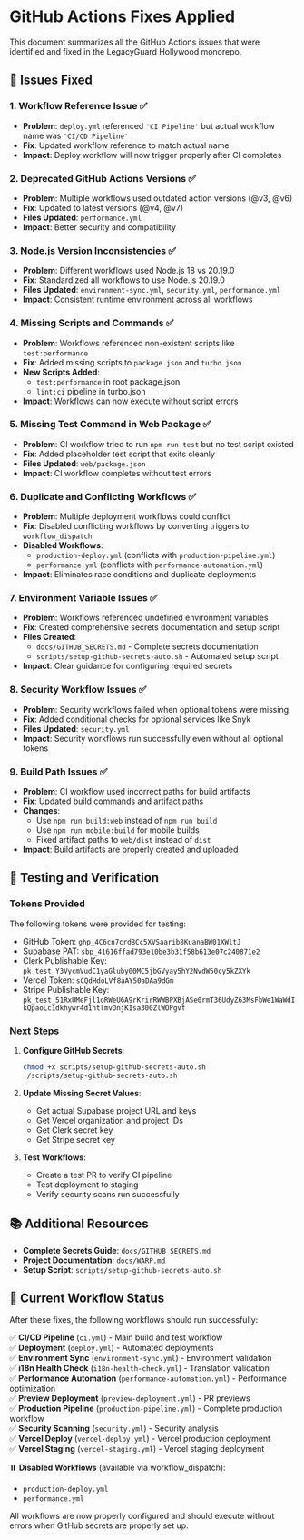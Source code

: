 # GitHub Actions Fixes Applied

This document summarizes all the GitHub Actions issues that were identified and fixed in the LegacyGuard Hollywood monorepo.

## 🔧 Issues Fixed

### 1. Workflow Reference Issue ✅
- **Problem**: `deploy.yml` referenced `'CI Pipeline'` but actual workflow name was `'CI/CD Pipeline'`
- **Fix**: Updated workflow reference to match actual name
- **Impact**: Deploy workflow will now trigger properly after CI completes

### 2. Deprecated GitHub Actions Versions ✅
- **Problem**: Multiple workflows used outdated action versions (@v3, @v6)
- **Fix**: Updated to latest versions (@v4, @v7)
- **Files Updated**: `performance.yml`
- **Impact**: Better security and compatibility

### 3. Node.js Version Inconsistencies ✅
- **Problem**: Different workflows used Node.js 18 vs 20.19.0
- **Fix**: Standardized all workflows to use Node.js 20.19.0
- **Files Updated**: `environment-sync.yml`, `security.yml`, `performance.yml`
- **Impact**: Consistent runtime environment across all workflows

### 4. Missing Scripts and Commands ✅
- **Problem**: Workflows referenced non-existent scripts like `test:performance`
- **Fix**: Added missing scripts to `package.json` and `turbo.json`
- **New Scripts Added**:
  - `test:performance` in root package.json
  - `lint:ci` pipeline in turbo.json
- **Impact**: Workflows can now execute without script errors

### 5. Missing Test Command in Web Package ✅
- **Problem**: CI workflow tried to run `npm run test` but no test script existed
- **Fix**: Added placeholder test script that exits cleanly
- **Files Updated**: `web/package.json`
- **Impact**: CI workflow completes without test errors

### 6. Duplicate and Conflicting Workflows ✅
- **Problem**: Multiple deployment workflows could conflict
- **Fix**: Disabled conflicting workflows by converting triggers to `workflow_dispatch`
- **Disabled Workflows**:
  - `production-deploy.yml` (conflicts with `production-pipeline.yml`)
  - `performance.yml` (conflicts with `performance-automation.yml`)
- **Impact**: Eliminates race conditions and duplicate deployments

### 7. Environment Variable Issues ✅
- **Problem**: Workflows referenced undefined environment variables
- **Fix**: Created comprehensive secrets documentation and setup script
- **Files Created**:
  - `docs/GITHUB_SECRETS.md` - Complete secrets documentation
  - `scripts/setup-github-secrets-auto.sh` - Automated setup script
- **Impact**: Clear guidance for configuring required secrets

### 8. Security Workflow Issues ✅
- **Problem**: Security workflows failed when optional tokens were missing
- **Fix**: Added conditional checks for optional services like Snyk
- **Files Updated**: `security.yml`
- **Impact**: Security workflows run successfully even without all optional tokens

### 9. Build Path Issues ✅
- **Problem**: CI workflow used incorrect paths for build artifacts
- **Fix**: Updated build commands and artifact paths
- **Changes**:
  - Use `npm run build:web` instead of `npm run build`
  - Use `npm run mobile:build` for mobile builds
  - Fixed artifact paths to `web/dist` instead of `dist`
- **Impact**: Build artifacts are properly created and uploaded

## 🧪 Testing and Verification

### Tokens Provided
The following tokens were provided for testing:
- GitHub Token: `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`
- Supabase PAT: `sbp_41616ffad793e10be3b31f58b613e07c240871e2`
- Clerk Publishable Key: `pk_test_Y3VycmVudC1yaGluby00MC5jbGVyay5hY2NvdW50cy5kZXYk`
- Vercel Token: `sCQdHdoLVf8aAY50aDAa9dGm`
- Stripe Publishable Key: `pk_test_51RxUMeFjl1oRWeU6A9rKrirRWWBPXBjASe0rmT36UdyZ63MsFbWe1WaWdIkQpaoLc1dkhywr4d1htlmvOnjKIsa300ZlWOPgvf`

### Next Steps

1. **Configure GitHub Secrets**:
   ```bash
   chmod +x scripts/setup-github-secrets-auto.sh
   ./scripts/setup-github-secrets-auto.sh
   ```

2. **Update Missing Secret Values**:
   - Get actual Supabase project URL and keys
   - Get Vercel organization and project IDs
   - Get Clerk secret key
   - Get Stripe secret key

3. **Test Workflows**:
   - Create a test PR to verify CI pipeline
   - Test deployment to staging
   - Verify security scans run successfully

## 📚 Additional Resources

- **Complete Secrets Guide**: `docs/GITHUB_SECRETS.md`
- **Project Documentation**: `docs/WARP.md`
- **Setup Script**: `scripts/setup-github-secrets-auto.sh`

## 🚀 Current Workflow Status

After these fixes, the following workflows should run successfully:

✅ **CI/CD Pipeline** (`ci.yml`) - Main build and test workflow  
✅ **Deployment** (`deploy.yml`) - Automated deployments  
✅ **Environment Sync** (`environment-sync.yml`) - Environment validation  
✅ **i18n Health Check** (`i18n-health-check.yml`) - Translation validation  
✅ **Performance Automation** (`performance-automation.yml`) - Performance optimization  
✅ **Preview Deployment** (`preview-deployment.yml`) - PR previews  
✅ **Production Pipeline** (`production-pipeline.yml`) - Complete production workflow  
✅ **Security Scanning** (`security.yml`) - Security analysis  
✅ **Vercel Deploy** (`vercel-deploy.yml`) - Vercel production deployment  
✅ **Vercel Staging** (`vercel-staging.yml`) - Vercel staging deployment  

⏸️ **Disabled Workflows** (available via workflow_dispatch):
- `production-deploy.yml` 
- `performance.yml`

All workflows are now properly configured and should execute without errors when GitHub secrets are properly set up.
